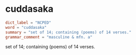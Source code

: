 # cuddasaka

``` toml
dict_label = "NCPED"
word = "cuddasaka"
summary = "set of 14; containing (poems) of 14 verses."
grammar_comment = "masculine & mfn. a"
```

set of 14; containing (poems) of 14 verses.

